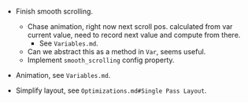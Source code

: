* Finish smooth scrolling.
  - Chase animation, right now next scroll pos. calculated from var current value, need to record next value and compute from there.
    - See `Variables.md`.
  - Can we abstract this as a method in `Var`, seems useful.
  - Implement `smooth_scrolling` config property.

* Animation, see `Variables.md`.
* Simplify layout, see `Optimizations.md#Single Pass Layout`.